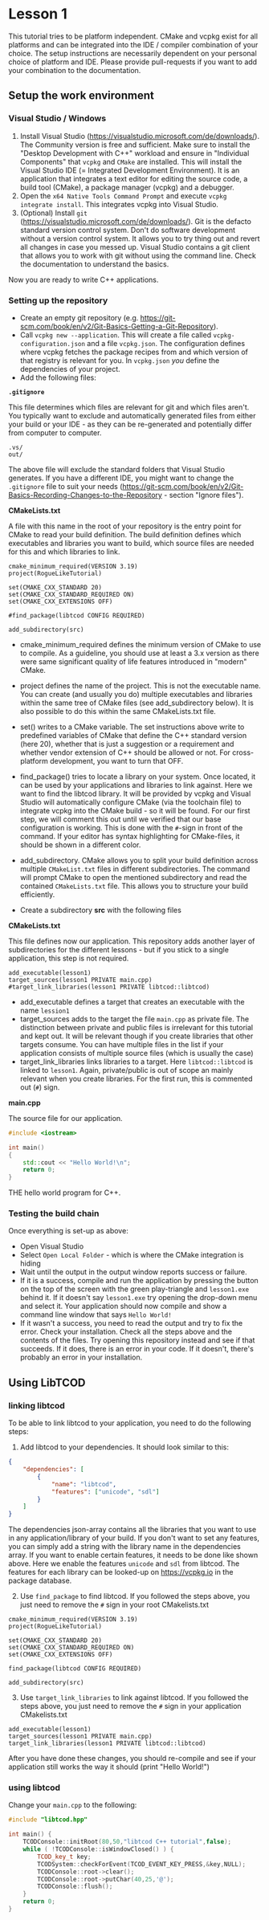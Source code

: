 # Lesson 1

This tutorial tries to be platform independent. CMake and vcpkg exist for all platforms and can be integrated into the IDE / compiler combination of your choice. The setup instructions are necessarily dependent on your personal choice of platform and IDE. Please provide pull-requests if you want to add your combination to the documentation.

## Setup the work environment

### Visual Studio / Windows

1. Install Visual Studio (https://visualstudio.microsoft.com/de/downloads/). The Community version is free and sufficient. Make sure to install the "Desktop Development with C++" workload and ensure in "Individual Components" that `vcpkg` and `CMake` are installed. This will install the Visual Studio IDE (= Integrated Development Environment). It is an application that integrates a text editor for editing the source code, a build tool (CMake), a package manager (vcpkg) and a debugger.
2. Open the `x64 Native Tools Command Prompt` and execute `vcpkg integrate install`. This integrates vcpkg into Visual Studio.
3. (Optional) Install `git` (https://visualstudio.microsoft.com/de/downloads/). Git is the defacto standard version control system. Don't do software development without a version control system. It allows you to try thing out and revert all changes in case you messed up. Visual Studio contains a git client that allows you to work with git without using the command line. Check the documentation to understand the basics.

Now you are ready to write C++ applications.

### Setting up the repository

- Create an empty git repository (e.g. https://git-scm.com/book/en/v2/Git-Basics-Getting-a-Git-Repository). 
- Call `vcpkg new --application`. This will create a file called `vcpkg-configuration.json` and a file `vcpkg.json`. The configuration defines where vcpkg fetches the package recipes from and which version of that registry is relevant for you. In `vcpkg.json` *you* define the dependencies of your project.
- Add the following files:

**`.gitignore`**

This file determines which files are relevant for git and which files aren't. You typically want to exclude and automatically generated files from either your build or your IDE - as they can be re-generated and potentially differ from computer to computer.

```
.vs/
out/
```
The above file will exclude the standard folders that Visual Studio generates. If you have a different IDE, you might want to change the `.gitignore` file to suit your needs (https://git-scm.com/book/en/v2/Git-Basics-Recording-Changes-to-the-Repository - section "Ignore files").

**CMakeLists.txt**

A file with this name in the root of your repository is the entry point for CMake to read your build definition. The build definition defines which executables and libraries you want to build, which source files are needed for this and which libraries to link.

```
cmake_minimum_required(VERSION 3.19)
project(RogueLikeTutorial)

set(CMAKE_CXX_STANDARD 20)
set(CMAKE_CXX_STANDARD_REQUIRED ON)
set(CMAKE_CXX_EXTENSIONS OFF)

#find_package(libtcod CONFIG REQUIRED)

add_subdirectory(src)
```

- cmake_minimum_required defines the minimum version of CMake to use to compile. As a guideline, you should use at least a 3.x version as there were same significant quality of life features introduced in "modern" CMake.
- project defines the name of the project. This is not the executable name. You can create (and usually you do) multiple executables and libraries within the same tree of CMake files (see add_subdirectory below). It is also possible to do this within the same CMakeLists.txt file.
- set() writes to a CMake variable. The set instructions above write to predefined variables of CMake that define the C++ standard version (here 20), whether that is just a suggestion or a requirement and whether vendor extension of C++ should be allowed or not. For cross-platform development, you want to turn that OFF.
- find_package() tries to locate a library on your system. Once located, it can be used by your applications and libraries to link against. Here we want to find the libtcod library. It will be provided by vcpkg and Visual Studio will automatically configure CMake (via the toolchain file) to integrate vcpkg into the CMake build - so it will be found. For our first step, we will comment this out until we verified that our base configuration is working. This is done with the `#`-sign in front of the command. If your editor has syntax highlighting for CMake-files, it should be shown in a different color.
- add_subdirectory. CMake allows you to split your build definition across multiple `CMakeList.txt` files in different subdirectories. The command will prompt CMake to open the mentioned subdirectory and read the contained `CMakeLists.txt` file. This allows you to structure your build efficiently.

- Create a subdirectory **src** with the following files

**CMakeLists.txt**

This file defines now our application. This repository adds another layer of subdirectories for the different lessons - but if you stick to a single application, this step is not required.

```
add_executable(lesson1)
target_sources(lesson1 PRIVATE main.cpp)
#target_link_libraries(lesson1 PRIVATE libtcod::libtcod)
```

- add_executable defines a target that creates an executable with the name `lession1`
- target_sources adds to the target the file `main.cpp` as private file. The distinction between private and public files is irrelevant for this tutorial and kept out. It will be relevant though if you create libraries that other targets consume. You can have multiple files in the list if your application consists of multiple source files (which is usually the case)
- target_link_libraries links libraries to a target. Here `libtcod::libtcod` is linked to `lesson1`. Again, private/public is out of scope an mainly relevant when you create libraries. For the first run, this is commented out (`#`) sign.

**main.cpp**

The source file for our application.

```c++
#include <iostream>

int main()
{
    std::cout << "Hello World!\n";
    return 0;
}
```

THE hello world program for C++.

### Testing the build chain

Once everything is set-up as above:

- Open Visual Studio
- Select `Open Local Folder` - which is where the CMake integration is hiding
- Wait until the output in the output window reports success or failure.
- If it is a success, compile and run the application by pressing the button on the top of the screen with the green play-triangle and `lesson1.exe` behind it. If it doesn't say `lesson1.exe` try opening the drop-down menu and select it. Your application should now compile and show a command line window that says `Hello World!`
- If it wasn't a success, you need to read the output and try to fix the error. Check your installation. Check all the steps above and the contents of the files. Try opening this repository instead and see if that succeeds. If it does, there is an error in your code. If it doesn't, there's probably an error in your installation.

## Using LibTCOD

### linking libtcod

To be able to link libtcod to your application, you need to do the following steps:

1. Add libtcod to your dependencies. It should look similar to this:

```json
{
    "dependencies": [
        {
            "name": "libtcod",
            "features": ["unicode", "sdl"]
        }
    ]
}
```
The dependencies json-array contains all the libraries that you want to use in any application/library of your build. If you don't want to set any features, you can simply add a string with the library name in the dependencies array. If you want to enable certain features, it needs to be done like shown above. Here we enable the features `unicode` and `sdl` from libtcod. The features for each library can be looked-up on https://vcpkg.io in the package database.

2. Use `find_package` to find libtcod. If you followed the steps above, you just need to remove the `#` sign in your root CMakelists.txt

```
cmake_minimum_required(VERSION 3.19)
project(RogueLikeTutorial)

set(CMAKE_CXX_STANDARD 20)
set(CMAKE_CXX_STANDARD_REQUIRED ON)
set(CMAKE_CXX_EXTENSIONS OFF)

find_package(libtcod CONFIG REQUIRED)

add_subdirectory(src)
```

3. Use `target_link_libraries` to link against libtcod. If you followed the steps above, you just need to remove the `#` sign in your application CMakelists.txt

```
add_executable(lesson1)
target_sources(lesson1 PRIVATE main.cpp)
target_link_libraries(lesson1 PRIVATE libtcod::libtcod)
```

After you have done these changes, you should re-compile and see if your application still works the way it should (print "Hello World!")

### using libtcod

Change your `main.cpp` to the following:

```c++
#include "libtcod.hpp"

int main() {
    TCODConsole::initRoot(80,50,"libtcod C++ tutorial",false);
    while ( !TCODConsole::isWindowClosed() ) {
        TCOD_key_t key;
        TCODSystem::checkForEvent(TCOD_EVENT_KEY_PRESS,&key,NULL);
        TCODConsole::root->clear();
        TCODConsole::root->putChar(40,25,'@');
        TCODConsole::flush();
    }
    return 0;
}
```

